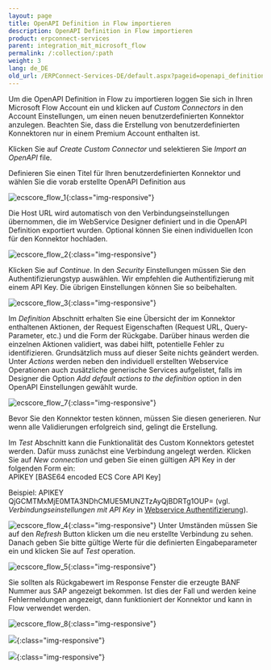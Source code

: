 ```yaml
---
layout: page
title: OpenAPI Definition in Flow importieren
description: OpenAPI Definition in Flow importieren
product: erpconnect-services
parent: integration_mit_microsoft_flow
permalink: /:collection/:path
weight: 3
lang: de_DE
old_url: /ERPConnect-Services-DE/default.aspx?pageid=openapi_definition_in_flow_importieren
---
```


Um die OpenAPI Definition in Flow zu importieren loggen Sie sich in Ihren Microsoft Flow Account ein und klicken auf *Custom Connectors*  in den Account Einstellungen, um einen neuen benutzerdefinierten Konnektor anzulegen. Beachten Sie, dass die Erstellung von benutzerdefinierten Konnektoren nur in einem Premium Account enthalten ist.  

Klicken Sie auf *Create Custom Connector* und selektieren Sie *Import an OpenAPI* file.

Definieren Sie einen Titel für Ihren benutzerdefinierten Konnektor und wählen Sie die vorab erstellte OpenAPI Definition aus

![ecscore_flow_1](/img/content/ecscore_flow_1.png){:class="img-responsive"}

Die Host URL wird automatisch von den Verbindungseinstellungen übernommen, die im WebService Designer definiert und in die OpenAPI Definition exportiert wurden. Optional können Sie einen individuellen Icon für den Konnektor hochladen. 

![ecscore_flow_2](/img/content/ecscore_flow_2.png){:class="img-responsive"}

Klicken Sie auf *Continue*. In den *Security* Einstellungen müssen Sie den Authentifizierungstyp auswählen. Wir empfehlen die Authentifizierung mit einem API Key. Die übrigen Einstellungen können Sie so beibehalten.

![ecscore_flow_3](/img/content/ecscore_flow_3.png){:class="img-responsive"}

Im *Definition* Abschnitt erhalten Sie eine Übersicht der im Konnektor enthaltenen Aktionen, der Request Eigenschaften (Request URL, Query-Parameter, etc.) und die Form der Rückgabe. Darüber hinaus werden die einzelnen Aktionen validiert, was dabei hilft, potentielle Fehler zu identifizieren. Grundsätzlich muss auf dieser Seite nichts geändert werden. Unter *Actions* werden neben den individuell erstellten Webservice Operationen auch zusätzliche generische Services aufgelistet, falls im Designer die Option *Add default actions to the definition* option in den OpenAPI Einstellungen gewählt wurde.    

![ecscore_flow_7](/img/content/ecscore_flow_7.png){:class="img-responsive"}

Bevor Sie den Konnektor testen können, müssen Sie diesen generieren. Nur wenn alle Validierungen erfolgreich sind, gelingt die Erstellung. 

Im *Test* Abschnitt kann die Funktionalität des Custom Konnektors getestet werden. Dafür muss zunächst eine Verbindung angelegt werden. Klicken Sie auf *New connection* und geben Sie einen gültigen API Key in der folgenden Form ein: <br>
APIKEY [BASE64 encoded ECS Core API Key]

Beispiel: APIKEY QjGCMTMxMjE0MTA3NDhCMUE5MUNZTzAyQjBDRTg1OUP= (vgl. *Verbindungseinstellungen mit API Key* in [Webservice Authentifizierung](../../webservices/webservice_auhtentifizierung)). 

![ecscore_flow_4](/img/content/ecscore_flow_4.png){:class="img-responsive"}
Unter Umständen müssen Sie auf den *Refresh* Button klicken um die neu erstellte Verbindung zu sehen.  
Danach geben Sie bitte gültige Werte für die definierten Eingabeparameter ein und klicken Sie auf *Test* operation. 

![ecscore_flow_5](/img/content/ecscore_flow_5.png){:class="img-responsive"}

Sie sollten als Rückgabewert im Response Fenster die erzeugte BANF Nummer aus SAP angezeigt bekommen. Ist dies der Fall und werden keine Fehlermeldungen angezeigt, dann funktioniert der Konnektor und kann in Flow verwendet werden. 

![ecscore_flow_8](/img/content/ecscore_flow_8.png){:class="img-responsive"}

![](/img/content/.png){:class="img-responsive"}

![](/img/content/.png){:class="img-responsive"}